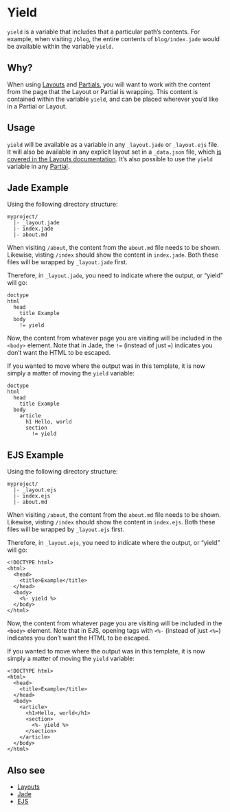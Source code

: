 # Yield

`yield` is a variable that includes that a particular path’s contents. For example, when visiting `/blog`, the entire contents of `blog/index.jade` would be available within the variable `yield`.

## Why?

When using [Layouts](layout) and [Partials](partial), you will want to work with the content from the page that the Layout or Partial is wrapping. This content is contained within the variable `yield`, and can be placed wherever you’d like in a Partial or Layout.

## Usage

`yield` will be available as a variable in any `_layout.jade` or `_layout.ejs` file. It will also be available in any explicit layout set in a `_data.json` file, which [is covered in the Layouts documentation](layout). It’s also possible to use the `yield` variable in any [Partial](partial).

## Jade Example

Using the following directory structure:

```
myproject/
  |- _layout.jade
  |- index.jade
  |- about.md
```

When visiting `/about`, the content from the `about.md` file needs to be shown. Likewise, visting `/index` should show the content in `index.jade`. Both these files will be wrapped by `_layout.jade` first.

Therefore, in `_layout.jade`, you need to indicate where the output, or “yield” will go:

```jade
doctype
html
  head
    title Example
  body
    != yield
```

Now, the content from whatever page you are visiting will be included in the `<body>` element. Note that in Jade, the `!=` (instead of just `=`) indicates you don’t want the HTML to be escaped.

If you wanted to move where the output was in this template, it is now simply a matter of moving the `yield` variable:

```jade
doctype
html
  head
    title Example
  body
    article
      h1 Hello, world
      section
        != yield
```

## EJS Example

Using the following directory structure:

```
myproject/
  |- _layout.ejs
  |- index.ejs
  |- about.md
```

When visiting `/about`, the content from the `about.md` file needs to be shown. Likewise, visting `/index` should show the content in `index.ejs`. Both these files will be wrapped by `_layout.ejs` first.

Therefore, in `_layout.ejs`, you need to indicate where the output, or “yield” will go:

```ejs
<!DOCTYPE html>
<html>
  <head>
    <title>Example</title>
  </head>
  <body>
    <%- yield %>
  </body>
</html>
```

Now, the content from whatever page you are visiting will be included in the `<body>` element. Note that in EJS, opening tags with `<%-` (instead of just `<%=`) indicates you don’t want the HTML to be escaped.

If you wanted to move where the output was in this template, it is now simply a matter of moving the `yield` variable:

```ejs
<!DOCTYPE html>
<html>
  <head>
    <title>Example</title>
  </head>
  <body>
    <article>
      <h1>Hello, world</h1>
      <section>
        <%- yield %>
      </section>
    </article>
  </body>
</html>
```

## Also see

- [Layouts](layout)
- [Jade](jade)
- [EJS](ejs)

